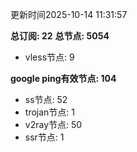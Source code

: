 更新时间2025-10-14 11:31:57

**总订阅: 22**
**总节点: 5054**
- vless节点: 9

**google ping有效节点: 104**
- ss节点: 52
- trojan节点: 1
- v2ray节点: 50
- ssr节点: 1
